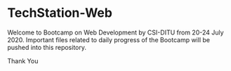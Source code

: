 # TechStation-Web
Welcome to Bootcamp on Web Development by CSI-DITU from 20-24 July 2020.
Important files related to daily progress of the Bootcamp will be pushed into this repository.

Thank You
